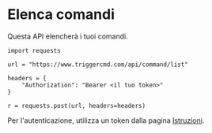 # Elenca comandi

Questa API elencherà i tuoi comandi.

```
import requests

url = "https://www.triggercmd.com/api/command/list"

headers = {
    "Authorization": "Bearer <il tuo token>"
}

r = requests.post(url, headers=headers)
```

Per l'autenticazione, utilizza un token dalla pagina [Istruzioni](https://www.triggercmd.com/user/computer/create).
